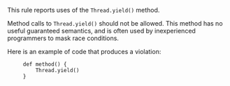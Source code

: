This rule reports uses of the `Thread.yield()` method.

Method calls to `Thread.yield()` should not be allowed. This method has
no useful guaranteed semantics, and is often used by inexperienced
programmers to mask race conditions.

Here is an example of code that produces a violation:

``` 
     def method() {
         Thread.yield()
     }
```
